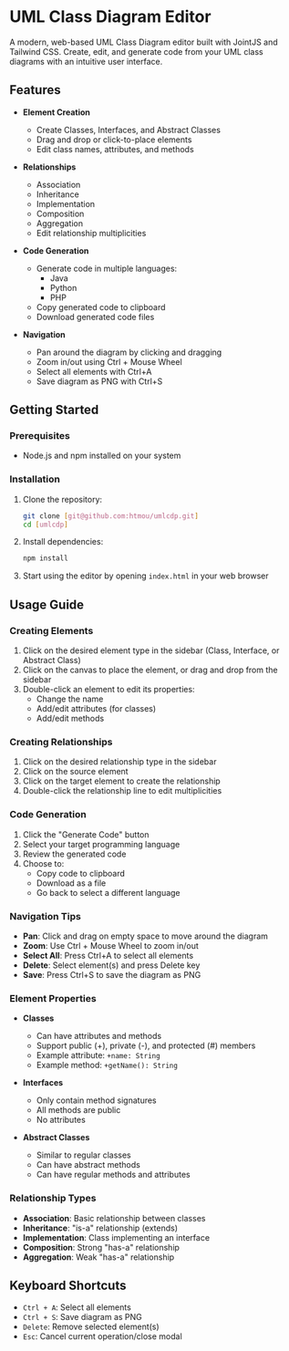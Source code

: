 # UML Class Diagram Editor

A modern, web-based UML Class Diagram editor built with JointJS and Tailwind CSS. Create, edit, and generate code from your UML class diagrams with an intuitive user interface.

## Features

- **Element Creation**
  - Create Classes, Interfaces, and Abstract Classes
  - Drag and drop or click-to-place elements
  - Edit class names, attributes, and methods

- **Relationships**
  - Association
  - Inheritance
  - Implementation
  - Composition
  - Aggregation
  - Edit relationship multiplicities

- **Code Generation**
  - Generate code in multiple languages:
    - Java
    - Python
    - PHP
  - Copy generated code to clipboard
  - Download generated code files

- **Navigation**
  - Pan around the diagram by clicking and dragging
  - Zoom in/out using Ctrl + Mouse Wheel
  - Select all elements with Ctrl+A
  - Save diagram as PNG with Ctrl+S

## Getting Started

### Prerequisites

- Node.js and npm installed on your system

### Installation

1. Clone the repository:
   ```bash
   git clone [git@github.com:htmou/umlcdp.git]
   cd [umlcdp]
   ```

2. Install dependencies:
   ```bash
   npm install
   ```

3. Start using the editor by opening `index.html` in your web browser

## Usage Guide

### Creating Elements

1. Click on the desired element type in the sidebar (Class, Interface, or Abstract Class)
2. Click on the canvas to place the element, or drag and drop from the sidebar
3. Double-click an element to edit its properties:
   - Change the name
   - Add/edit attributes (for classes)
   - Add/edit methods

### Creating Relationships

1. Click on the desired relationship type in the sidebar
2. Click on the source element
3. Click on the target element to create the relationship
4. Double-click the relationship line to edit multiplicities

### Code Generation

1. Click the "Generate Code" button
2. Select your target programming language
3. Review the generated code
4. Choose to:
   - Copy code to clipboard
   - Download as a file
   - Go back to select a different language

### Navigation Tips

- **Pan**: Click and drag on empty space to move around the diagram
- **Zoom**: Use Ctrl + Mouse Wheel to zoom in/out
- **Select All**: Press Ctrl+A to select all elements
- **Delete**: Select element(s) and press Delete key
- **Save**: Press Ctrl+S to save the diagram as PNG

### Element Properties

- **Classes**
  - Can have attributes and methods
  - Support public (+), private (-), and protected (#) members
  - Example attribute: `+name: String`
  - Example method: `+getName(): String`

- **Interfaces**
  - Only contain method signatures
  - All methods are public
  - No attributes

- **Abstract Classes**
  - Similar to regular classes
  - Can have abstract methods
  - Can have regular methods and attributes

### Relationship Types

- **Association**: Basic relationship between classes
- **Inheritance**: "is-a" relationship (extends)
- **Implementation**: Class implementing an interface
- **Composition**: Strong "has-a" relationship
- **Aggregation**: Weak "has-a" relationship

## Keyboard Shortcuts

- `Ctrl + A`: Select all elements
- `Ctrl + S`: Save diagram as PNG
- `Delete`: Remove selected element(s)
- `Esc`: Cancel current operation/close modal
